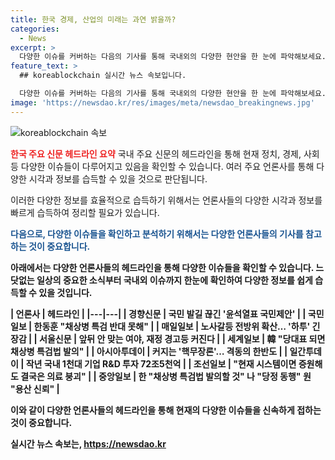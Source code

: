 ```yaml
---
title: 한국 경제, 산업의 미래는 과연 밝을까?
categories:
  - News
excerpt: >
  다양한 이슈를 커버하는 다음의 기사를 통해 국내외의 다양한 현안을 한 눈에 파악해보세요. 요약된 각 언론사의 주요 뉴스를 통해 최근의 사회·경제·정치·문화적 이슈를 알 수 있습니다. 클릭하세요! 
feature_text: >
  ## koreablockchain 실시간 뉴스 속보입니다.

  다양한 이슈를 커버하는 다음의 기사를 통해 국내외의 다양한 현안을 한 눈에 파악해보세요. 요약된 각 언론사의 주요 뉴스를 통해 최근의 사회·경제·정치·문화적 이슈를 알 수 있습니다. 클릭하세요! 
image: 'https://newsdao.kr/res/images/meta/newsdao_breakingnews.jpg'
---
```


<p><img src="https://newsdao.kr/res/images/meta/newsdao_breakingnews.jpg" alt="koreablockchain 속보" /></p>

<p><b><span style="color: #ee2323;">한국 주요 신문 헤드라인 요약</span></b>
국내 주요 신문의 헤드라인을 통해 현재 정치, 경제, 사회 등 다양한 이슈들이 다루어지고 있음을 확인할 수 있습니다. 여러 주요 언론사를 통해 다양한 시각과 정보를 습득할 수 있을 것으로 판단됩니다. </p>

<p>이러한 다양한 정보를 효율적으로 습득하기 위해서는 언론사들의 다양한 시각과 정보를 빠르게 습득하여 정리할 필요가 있습니다. </p>

<p><b><span style="color: #1a5490;">다음으로, 다양한 이슈들을 확인하고 분석하기 위해서는 다양한 언론사들의 기사를 참고하는 것이 중요합니다.</span><b> </p>

<p>아래에서는 다양한 언론사들의 헤드라인을 통해 다양한 이슈들을 확인할 수 있습니다. 
느닷없는 일상의 중요한 소식부터 국내외 이슈까지 한눈에 확인하여 다양한 정보를 쉽게 습득할 수 있을 것입니다. </p>

<p>| 언론사 | 헤드라인 |
|---|---|
| 경향신문 | 국민 발길 끊긴 '윤석열표 국민제안' |
| 국민일보 | 한동훈 "채상병 특검 반대 못해" |
| 매일일보 | 노사갈등 전방위 확산… '하투' 긴장감 |
| 서울신문 | 앞뒤 안 맞는 여야, 재정 경고등 커진다 |
| 세계일보 | 韓 "당대표 되면 채상병 특검법 발의" |
| 아시아투데이 | 커지는 '핵무장론'… 격동의 한반도 |
| 일간투데이 | 작년 국내 1천대 기업 R&amp;D 투자 72조5천억 |
| 조선일보 | "현재 시스템이면 증원해도 결국은 의료 붕괴" |
| 중앙일보 | 한 "채상병 특검법 발의할 것" 나 "당정 동행" 원 "용산 신뢰" |</p>

<p>이와 같이 다양한 언론사들의 헤드라인을 통해 현재의 다양한 이슈들을 신속하게 접하는 것이 중요합니다.</p>
실시간 뉴스 속보는, <a href="https://newsdao.kr" rel="dofollow">https://newsdao.kr</a>


